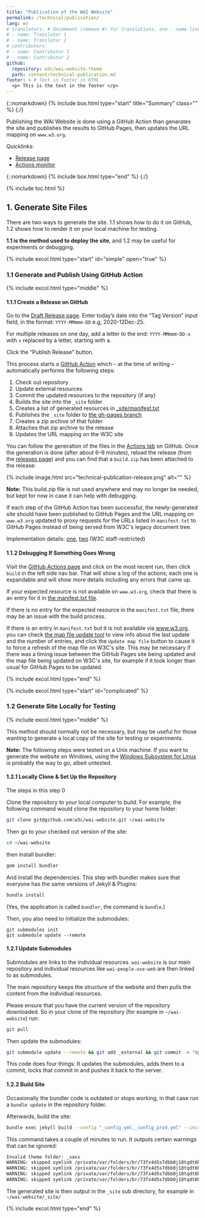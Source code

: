 ```yaml
---
title: "Publication of the WAI Website"
permalink: /technical/publication/
lang: en
# translators: # Uncomment (remove #) for translations, one - name line per translator.
# - name: Translator 1
# - name: Translator 2
# contributors:
# - name: Contributor 1
# - name: Contributor 2
github:
  repository: w3c/wai-website-theme
  path: content/technical-publication.md
footer: > # Text in footer in HTML
  <p> This is the text in the footer </p>
---
```


{::nomarkdown}
{% include box.html type="start" title="Summary" class="" %}
{:/}

Publishing the WAI Website is done using a GitHub Action than generates the site and publishes the results to GitHub Pages, then updates the URL mapping on `www.w3.org`.

Quicklinks:
* [Release page](https://github.com/w3c/wai-website/releases/new)
* [Actions monitor](https://github.com/w3c/wai-website/actions)

{::nomarkdown}
{% include box.html type="end" %}
{:/}

{% include toc.html %}

## 1. Generate Site Files

There are two ways to generate the site. 1.1 shows how to do it on GitHub, 1.2 shows how to render it on your local machine for testing.

**1.1 is the method used to deploy the site**, and 1.2 may be useful for experiments or debugging.

{% include excol.html type="start" id="simple" open="true" %}

### 1.1 Generate and Publish Using GitHub Action

{% include excol.html type="middle" %}

#### 1.1.1 Create a Release on GitHub
Go to the [Draft Release page](https://github.com/w3c/wai-website/releases/new). Enter today’s date into the “Tag Version” input field, in the format: `YYYY-MMmmm-DD` e.g, 2020-12Dec-25.

For multiple releases on one day, add a letter to the end: `YYYY-MMmmm-DD-x` with `x` replaced by a letter, starting with a.

Click the “Publish Release” button.

This process starts a [GitHub Action](https://github.com/w3c/wai-website/blob/master/.github/workflows/deploy.yml) which – at the time of writing – automatically performs the following steps:

1. Check out repository
2. Update external resources
3. Commit the updated resources to the repository (if any)
4. Builds the site into the `_site` folder
5. Creates a list of generated resources in [_site/manifest.txt](https://github.com/w3c/wai-website/blob/gh-pages/manifest.txt)
6. Publishes the `_site` folder to [the gh-pages branch](https://github.com/w3c/wai-website/tree/gh-pages)
7. Creates a zip archive of that folder
8. Attaches that zip archive to the release
9. Updates the URL mapping on the W3C site

You can follow the generation of the files in the [Actions tab](https://github.com/w3c/wai-website/actions) on GitHub. Once the generation is done (after about 6–9 minutes), reload the release (from the [releases page](https://github.com/w3c/wai-website/releases)) and you can find that a `build.zip` has been attached to the release:

{% include image.html src="technical-publication-release.png" alt="" %}

**Note:** This build.zip file is not used anywhere and may no longer be needed, but kept for now in case it can help with debugging.

If each step of the GitHub Action has been successful, the newly-generated site should have been published to GitHub Pages and the URL mapping on `www.w3.org` updated to proxy requests for the URLs listed in `manifest.txt` to GitHub Pages instead of being served from W3C's legacy document tree.

Implementation details: [one](https://lists.w3.org/Archives/Team/w3t-sys/2020MayJun/0055.html), [two](https://lists.w3.org/Archives/Team/w3t-sys/2020MayJun/0056.html) (W3C staff-restricted)

#### 1.1.2 Debugging If Something Goes Wrong

Visit the [GitHub Actions page](https://github.com/w3c/wai-website/actions) and click on the most recent run, then click `build` in the left side nav bar. That will show a log of the actions; each one is expandable and will show more details including any errors that came up.

If your expected resource is not available on `www.w3.org`, check that there is an entry for it in [the manifest.txt file](https://github.com/w3c/wai-website/blob/gh-pages/manifest.txt).

If there is no entry for the expected resource in the `manifest.txt` file, there may be an issue with the build process.

If there is an entry in `manifest.txt` but it is not available via www.w3.org, you can check [the map file update tool](https://www.w3.org/services/update-wai-map) to view info about the last update and the number of entries, and click the `Update map file` button to cause it to force a refresh of the map file on W3C's site. This may be necessary if there was a timing issue between the GitHub Pages site being updated and the map file being updated on W3C's site, for example if it took longer than usual for GitHub Pages to be updated.

{% include excol.html type="end" %}

{% include excol.html type="start" id="complicated" %}

### 1.2 Generate Site Locally for Testing

{% include excol.html type="middle" %}

This method should normally not be necessary, but may be useful for those wanting to generate a local copy of the site for testing or experiments.

**Note:** The following steps were tested on a Unix machine. If you want to generate the website on Windows, using the [Windows Subsystem for Linux](https://docs.microsoft.com/en-us/windows/wsl/install-win10) is probably the way to go, albeit untested.

#### 1.2.1 Locally Clone & Set Up the Repository

The steps in this step 0

Clone the repository to your local computer to build. For example, the following command would clone the repository to your home folder:

```bash
git clone git@github.com:w3c/wai-website.git ~/wai-website
```

Then go to your checked out version of the site:

```bash
cd ~/wai-website
```

then install bundler:

```bash
gem install bundler
```

And install the dependencies. This step with bundler makes sure that everyone has the same versions of Jekyll & Plugins:

```bash
bundle install
```

(Yes, the application is called `bundler`, the command is `bundle`.)

Then, you also need to initialize the submodules:

```
git submodules init
git submodule update --remote
```

#### 1.2.1 Update Submodules

Submodules are links to the individual resources. `wai-website` is our main repository and individual resources like `wai-people-use-web` are then linked to as submodules.

The main repository keeps the structure of the website and then pulls the content from the individual resources.

Please ensure that you have the current version of the repository downloaded. So in your clone of the repository (for example in `~/wai-website`) run:

```bash
git pull
```

Then update the submodules:

```bash
git submodule update --remote && git add _external && git commit -m "Update Externals" && git push
```

This code does four things: It updates the submodules, adds them to a commit, locks that commit in and pushes it back to the server.

#### 1.2.2 Build Site

Occasionally the bundler code is outdated or stops working, in that case run a `bundle update` in the repository folder.

Afterwards, build the site:

```bash
bundle exec jekyll build --config "_config.yml,_config_prod.yml" --incremental
```

This command takes a couple of minutes to run. It outputs certain warnings that can be ignored:

```bash
Invalid theme folder: _sass
WARNING: skipped symlink /private/var/folders/br/73fx4d5s7dbb0j18tqdt6hfh0000gn/T/jekyll-remote-theme-20190924-62884-9cxak3/_data/lang.json
WARNING: skipped symlink /private/var/folders/br/73fx4d5s7dbb0j18tqdt6hfh0000gn/T/jekyll-remote-theme-20190924-62884-9cxak3/_data/techniques.yml
WARNING: skipped symlink /private/var/folders/br/73fx4d5s7dbb0j18tqdt6hfh0000gn/T/jekyll-remote-theme-20190924-62884-9cxak3/_data/translations.yml
WARNING: skipped symlink /private/var/folders/br/73fx4d5s7dbb0j18tqdt6hfh0000gn/T/jekyll-remote-theme-20190924-62884-9cxak3/_data/wcag.yml
```

The generated site is then output in the `_site` sub directory, for example in `~/wai-website/_site/`

{% include excol.html type="end" %}


